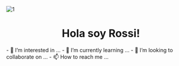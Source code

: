 
![1](https://github.com/RossiSB/RossiSB/assets/125576002/0db09367-1fef-4ecf-82ba-09f39ba2fa8c)

<h1 align="center"> Hola soy Rossi! </h1>
- 👀 I’m interested in ...
- 🌱 I’m currently learning ...
- 💞️ I’m looking to collaborate on ...
- 📫 How to reach me ...

<!---
RossiSB/RossiSB is a ✨ special ✨ repository because its `README.md` (this file) appears on your GitHub profile.
You can click the Preview link to take a look at your changes.
--->
